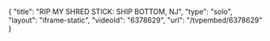 {
    "title": "RIP MY SHRED STICK: SHIP BOTTOM, NJ",
    "type": "solo",
    "layout": "iframe-static",
    "videoId": "6378629",
    "url": "\/tvpembed\/6378629"
}
